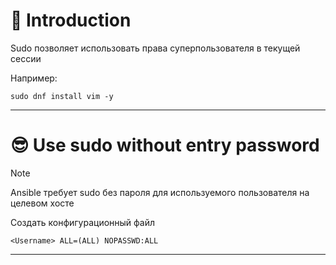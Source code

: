 # 📖 Introduction

Sudo позволяет использовать права суперпользователя в текущей сессии

Например:

```shell
sudo dnf install vim -y
```

---

# 😎 Use sudo without entry password

>[!NOTE]
> Ansible требует sudo без пароля для используемого пользователя на целевом хосте

Создать конфигурационный файл

```text title=/etc/sudoers.d/<Username>
<Username> ALL=(ALL) NOPASSWD:ALL
```

---
